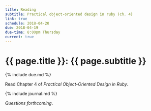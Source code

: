 ```yaml
---
title: Reading
subtitle: Practical object-oriented design in ruby (ch. 4)
link: true
schedule: 2018-04-20
due: 2018-04-19
due-time: 8:00pm Thursday
current: true
---
```

# {{ page.title }}: {{ page.subtitle }}

{% include due.md %}

Read Chapter 4 of _Practical Object-Oriented Design in Ruby_.  

{% include journal.md %}

_Questions forthcoming_.
